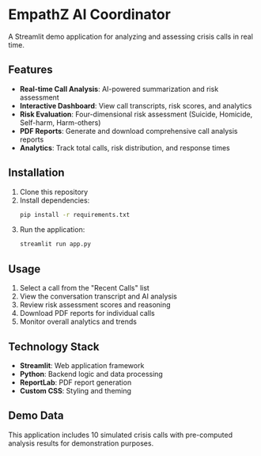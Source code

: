 # EmpathZ AI Coordinator

A Streamlit demo application for analyzing and assessing crisis calls in real time.

## Features

- **Real-time Call Analysis**: AI-powered summarization and risk assessment
- **Interactive Dashboard**: View call transcripts, risk scores, and analytics
- **Risk Evaluation**: Four-dimensional risk assessment (Suicide, Homicide, Self-harm, Harm-others)
- **PDF Reports**: Generate and download comprehensive call analysis reports
- **Analytics**: Track total calls, risk distribution, and response times

## Installation

1. Clone this repository
2. Install dependencies:
   ```bash
   pip install -r requirements.txt
   ```
3. Run the application:
   ```bash
   streamlit run app.py
   ```

## Usage

1. Select a call from the "Recent Calls" list
2. View the conversation transcript and AI analysis
3. Review risk assessment scores and reasoning
4. Download PDF reports for individual calls
5. Monitor overall analytics and trends

## Technology Stack

- **Streamlit**: Web application framework
- **Python**: Backend logic and data processing
- **ReportLab**: PDF report generation
- **Custom CSS**: Styling and theming

## Demo Data

This application includes 10 simulated crisis calls with pre-computed analysis results for demonstration purposes.